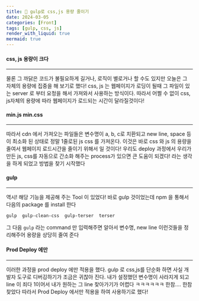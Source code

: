 ```yaml
---
title: 🍻 gulp로 css,js 용량 줄이기
date: 2024-03-05
categories: [Front]
tags: [gulp, css, js]
render_with_liquid: true
mermaid: true
---
```

#### css, js 용량이 크다
---
물론 그 까닭은 코드가 불필요하게 길거나, 로직이 별로거나 할 수도 있지만 오늘은 그 자체의 용량에 집중을 해 보기로 했다!
css, js 는 웹페이지가 로딩이 될때 그 파일이 있는 server 로 부터 요청을 해서 가져와서 사용하는 방식이다. 따라서 어쩔 수 없이 css, js자체의 용량에 따라 웹페이지가 로드되는 시간이 달라질것이다!

#### min.js min.css
---
따라서 cdn 에서 가져오는 파일들은 변수명이 a, b, c로 치환되고 new line, space 등이 최소화 된 상태로 정말 1줄로된 js css 를 가져온다. 이것은 바로 css 와 js 의 용량을 줄여서 웹페이지 로드시간을 줄이기 위해서 일 것이다! 우리도 deploy 과정에서 우리가 만든 js, css를 자동으로 간소화 해주는 process가 있으면 큰 도움이 되겠다! 라는 생각을 하게 되었고 방법을 찾기 시작했다

#### gulp
---
역시! 해당 기능을 제공해 주는 Tool 이 있었다!
바로 gulp 것이었는데 npm 을 통해서 다음의 package 를 install 한다
```bash
gulp  gulp-clean-css  gulp-terser  terser
```
그 다음 `gulp` 라는 command 만 입력해주면 알아서 변수명, new line 이런것들을 정리해주어 용량을 상당히 줄여 준다

#### Prod Deploy 에만
---
이러한 과정을 prod deploy 에만 적용을 했다. gulp 로 css,js를 단순화 하면 사실 개발자 도구로 디버깅하기가 조금은 귀찮아 진다. 내가 설정했던 변수명이 사라지게 되고 line 이 죄다 1이어서 내가 원하는 그 line 찾아가기가 어렵다 ㅋㅋㅋㅋㅋㅋ 한참.... 한참 찾았다 따라서 Prod Deploy 에서만 적용을 하여 사용하기로 했다!